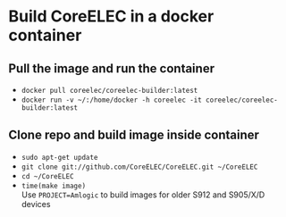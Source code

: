 # Build CoreELEC in a docker container

## Pull the image and run the container

* `docker pull coreelec/coreelec-builder:latest`
* `docker run -v ~/:/home/docker -h coreelec -it coreelec/coreelec-builder:latest`

## Clone repo and build image inside container

* `sudo apt-get update`
* `git clone git://github.com/CoreELEC/CoreELEC.git ~/CoreELEC`
* `cd ~/CoreELEC`
* `time(make image)`  
Use `PROJECT=Amlogic` to build images for older S912 and S905/X/D devices
